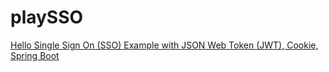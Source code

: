 # playSSO
[Hello Single Sign On (SSO) Example with JSON Web Token (JWT), Cookie, Spring Boot](https://hellokoding.com/hello-single-sign-on-sso-with-json-web-token-jwt-spring-boot/)


